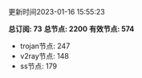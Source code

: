 更新时间2023-01-16 15:55:23

**总订阅: 73**
**总节点: 2200**
**有效节点: 574**
- trojan节点: 247
- v2ray节点: 148
- ss节点: 179
